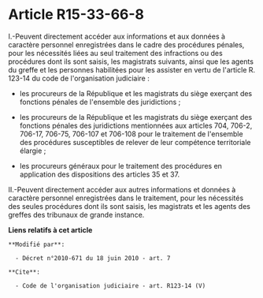# Article R15-33-66-8

I.-Peuvent directement accéder aux informations et aux données à caractère personnel enregistrées dans le cadre des
procédures pénales, pour les nécessités liées au seul traitement des infractions ou des procédures dont ils sont saisis, les
magistrats suivants, ainsi que les agents du greffe et les personnes habilitées pour les assister en vertu de l'article R.
123-14 du code de l'organisation judiciaire :

- les procureurs de la République et les magistrats du siège exerçant des fonctions pénales de l'ensemble des juridictions ;

- les procureurs de la République et les magistrats du siège exerçant des fonctions pénales des juridictions mentionnées aux
articles 704, 706-2, 706-17, 706-75, 706-107 et 706-108 pour le traitement de l'ensemble des procédures susceptibles de
relever de leur compétence territoriale élargie ;

- les procureurs généraux pour le traitement des procédures en application des dispositions des articles 35 et 37. 

II.-Peuvent directement accéder aux autres informations et données à caractère personnel enregistrées dans le traitement,
pour les nécessités des seules procédures dont ils sont saisis, les magistrats et les agents des greffes des tribunaux de
grande instance.

**Liens relatifs à cet article**

	**Modifié par**:

	  - Décret n°2010-671 du 18 juin 2010 - art. 7

	**Cite**:

	  - Code de l'organisation judiciaire - art. R123-14 (V)
